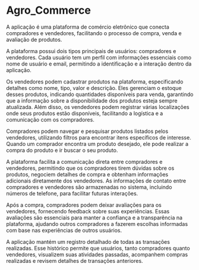 # Agro_Commerce
A aplicação é uma plataforma de comércio eletrônico que conecta compradores e vendedores, facilitando o processo de compra, venda e avaliação de produtos.

 A plataforma possui dois tipos principais de usuários: compradores e vendedores. Cada usuário tem um perfil com informações essenciais como nome de usuário e email, permitindo a identificação e a interação dentro da aplicação. 

Os vendedores podem cadastrar produtos na plataforma, especificando detalhes como nome, tipo, valor e descrição. Eles gerenciam o estoque desses produtos, indicando quantidades disponíveis para venda, garantindo que a informação sobre a disponibilidade dos produtos esteja sempre atualizada. Além disso, os vendedores podem registrar várias localizações onde seus produtos estão disponíveis, facilitando a logística e a comunicação com os compradores. 

Compradores podem navegar e pesquisar produtos listados pelos vendedores, utilizando filtros para encontrar itens específicos de interesse. Quando um comprador encontra um produto desejado, ele pode realizar a compra do produto e ir buscar o seu produto. 

A plataforma facilita a comunicação direta entre compradores e vendedores, permitindo que os compradores tirem dúvidas sobre os produtos, negociem detalhes de compra e obtenham informações adicionais diretamente dos vendedores. As informações de contato entre compradores e vendedores são armazenadas no sistema, incluindo números de telefone, para facilitar futuras interações. 

Após a compra, compradores podem deixar avaliações para os vendedores, fornecendo feedback sobre suas experiências. Essas avaliações são essenciais para manter a confiança e a transparência na plataforma, ajudando outros compradores a fazerem escolhas informadas com base nas experiências de outros usuários. 

A aplicação mantém um registro detalhado de todas as transações realizadas. Esse histórico permite que usuários, tanto compradores quanto vendedores, visualizem suas atividades passadas, acompanhem compras realizadas e revisem detalhes de transações anteriores.
